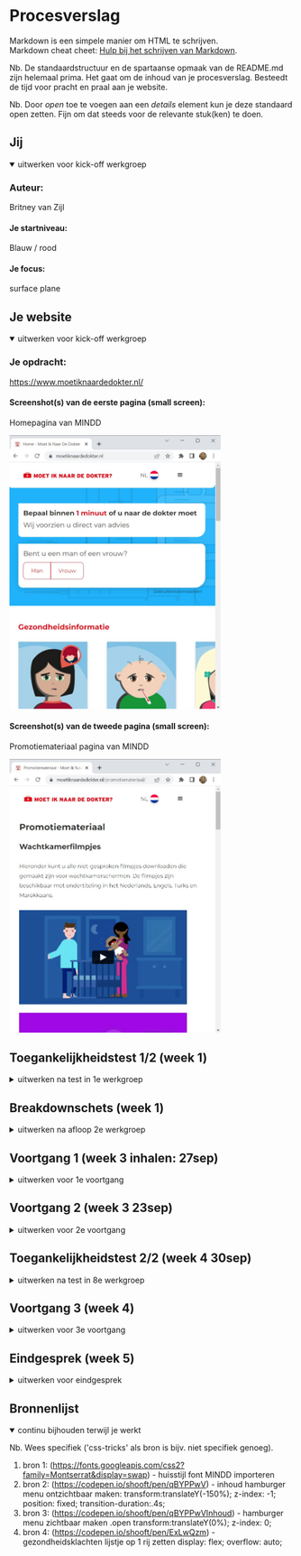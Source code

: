 # Procesverslag
Markdown is een simpele manier om HTML te schrijven.  
Markdown cheat cheet: [Hulp bij het schrijven van Markdown](https://github.com/adam-p/markdown-here/wiki/Markdown-Cheatsheet).

Nb. De standaardstructuur en de spartaanse opmaak van de README.md zijn helemaal prima. Het gaat om de inhoud van je procesverslag. Besteedt de tijd voor pracht en praal aan je website.

Nb. Door *open* toe te voegen aan een *details* element kun je deze standaard open zetten. Fijn om dat steeds voor de relevante stuk(ken) te doen.





## Jij

<details open>
  <summary>uitwerken voor kick-off werkgroep</summary>

  ### Auteur:
  Britney van Zijl

  #### Je startniveau:
  Blauw / rood

  #### Je focus:
  surface plane
 
</details>





## Je website

<details open>
  <summary>uitwerken voor kick-off werkgroep</summary>

  ### Je opdracht:
 https://www.moetiknaardedokter.nl/

  #### Screenshot(s) van de eerste pagina (small screen): 
  Homepagina van MINDD
  
  <img src="readme-images/MINDD-plaatje1.jpg" width="375px" alt="Homescherm van Moet Ik Naar De Dokter">

  #### Screenshot(s) van de tweede pagina (small screen):
  Promotiemateriaal pagina van MINDD
  
  <img src="readme-images/MINDD-plaatje2.jpg" width="375px" alt="Promotiemateriaal pagina van Moet Ik Naar De Dokter">
 
</details>



## Toegankelijkheidstest 1/2 (week 1)

<details>
  <summary>uitwerken na test in 1e werkgroep</summary>

  ### Bevindingen
  Lijst met je bevindingen die in de test naar voren kwamen:

  #### Screenreader
  Hier korte omschrijving (met indien nodig afbeeldingen)
  
- logo heeft een alt tekst. (Uitleg van wat het is)
- talen worden in de engelse reader nog steeds nederlands opgenoemd
- bij de widget is de tekst onduidelijk dat je een vragenlijst gaat invullen
- vraag 2 widget: het invul veld word gelijk opgenoemd en niet de vraag
  Hier een omschrijving van hoe het opgelost kan worden (met indien nodig afbeeldingen)

  
  #### Muis en Toetsenbord 
  Hier korte omschrijving (met indien nodig afbeeldingen)

  Hier een omschrijving van hoe het opgelost kan worden (met indien nodig afbeeldingen)

  
  #### Motoriek (shocks, elastiekjes)
  Hier korte omschrijving (met indien nodig afbeeldingen)
  
- goed toegankelijk
- ondertiteling filmpjes talen zijn beperkt
- buttons zijn groot genoeg om op te klikken

  Hier een omschrijving van hoe het opgelost kan worden (met indien nodig afbeeldingen)

  
  #### Visueel (brillen, contrast, kleurenblind, dark/light). 
  Hier korte omschrijving (met indien nodig afbeeldingen)
  
- Darkmodus: niet aanwezig
- Kleurenblind: de kleuren zijn nog steeds goed te onderscheiden van elkaar
- Contrast: contrast is goed. Buttons zien er alleen niet altijd uit als buttons.
  
  Hier een omschrijving van hoe het opgelost kan worden (met indien nodig afbeeldingen)

</details>



## Breakdownschets (week 1)

<details>
  <summary>uitwerken na afloop 2e werkgroep</summary>

  ### de hele pagina: 
  <img src="readme-images/mindd-breakdown-pagina.png" width="375px" alt="breakdown van de hele pagina">

  ### dynamisch deel (bijv menu): 
  <img src="readme-images/dummy-plaatje.jpg" width="375px" alt="breakdown van een dynamisch deel">

  ### wellicht nog een dynamisch deel (bijv filter): 
  <img src="readme-images/dummy-plaatje.jpg" width="375px" alt="breakdown van nog een dynamisch deel">

</details>





## Voortgang 1 (week 3 inhalen: 27sep)

<details>
  <summary>uitwerken voor 1e voortgang</summary>

  ### Stand van zaken
  hier dit ging goed & dit was lastig (neem ook screenshots op van delen van je website en code)
  - Het lukte nog niet helemaal met mijn hamburger menu. Verder had ik wat vragen over de uitwerking en wat wel mag en wat niet. Ook kreeg ik mijn afbeeldingen niet helemaal netjes


  ### Agenda voor meeting
  samen met je groepje opstellen

  | Britney      | Michelle         | Rosalie    | Tijme        |
  | Toestemming class/id voor het benadrukken van tekst en voor images?            
  | In hoeverre moet de website uitgewerkt worden?  
  | Witruimte weghalen tussen een banner img en marquee             
  | Strepen tussen tekst in de footer?   
  | Dark mode  
  | Background image en transparante header
  | Hulp bij grid uitlijnen


  ### Verslag van meeting
  hier na afloop snel de uitkomsten van de meeting vastleggen

  - Toestemming class/ id: Nee, voor benadrukken van tekst <em>Emphasis element</em> gebruiken.
  - Uitwerking website: het moet lijken op de echte website (mobile first), 2 pagina's uitwerken, niet alle linkjes hoeven te werken.
  - Strepen tussen tekst en footer: https://codepen.io/shooft/pen/oNdppMr
  - Darkmode: (bijv.)
  @media (prefers-color-scheme: dark) {
  .day.dark-scheme {
    background: #333;
    color: white;
  }
  .night.dark-scheme {
    background: black;
    color: #ddd;
  }
}

@media (prefers-color-scheme: light) {
  .day.light-scheme {
    background: white;
    color: #555;
  }
  .night.light-scheme {
    background: #eee;
    color: black;
  }
}
- Background image en transparante header: dezelfde img in header en body zetten (juist uitlijnen), header sticky maken + een lijntje toevoegen als scheiding.
- Hulp bij grid uitlijnen: grootte van het grid aanpassen en padding aanpassen. 
</details>





## Voortgang 2 (week 3 23sep)

<details>
  <summary>uitwerken voor 2e voortgang</summary>

  ### Stand van zaken
  hier dit ging goed & dit was lastig (neem ook screenshots op van delen van je website en code)
  - Het maken van een drop down menu was lastig en ik vind het lastig dat ik geen id's en classes mag gebruiken voor de styling.

  ### Agenda voor meeting
  samen met je groepje opstellen

  | Aaron      | Britney          | Julia    | Quinny      
  | @media
  | Drop down menu
  | Grid maken
  | Element namen bepalen | 


  ### Verslag van meeting
  hier na afloop snel de uitkomsten van de meeting vastleggen

  - punt 1: Drop down menu (klein en groot scherm) + animatie (behandeld)
  https://codepen.io/shooft/pen/gOzGoww
  https://codepen.io/shooft/pen/poVWpQQ
  - punt 2: @media hoe maak je je website responsive (behandeld)
  https://codepen.io/shooft/pen/YzLrEJo
  - punt 3: Grid maken voor je content (behandeld)
  
  - punt 4: Elementen herkennen / h1 verbergen voor zicht, maar wel leesbaar voor screenreader. (behandeld)
  https://alistapart.com/article/now-you-see-me/
  https://www.a11yproject.com/posts/how-to-hide-content/


</details>





## Toegankelijkheidstest 2/2 (week 4 30sep)

<details>
  <summary>uitwerken na test in 8e werkgroep</summary>

  ### Bevindingen
  Lijst met je bevindingen die in de test naar voren kwamen (geef ook aan wat er verbeterd is):

  #### Screenreader
  Hier korte omschrijving (met indien nodig afbeeldingen)
  
- buttons worden niet als buttons aangegeven
- links zijn niet allemaal linkjes
+ Alle kopjes worden aangegeven
  
  
  Hier een omschrijving van hoe het opgelost kan worden (met indien nodig afbeeldingen)


  #### Muis en Toetsenbord 
  Hier korte omschrijving (met indien nodig afbeeldingen)

  tap:
- niet alle linkjes zijn nog linkjes
+ Alle links die in de html linkjes werken met tap

  hover:
- hover nog niet ingesteld
- hover over h1 en p ziet er uit alsof je kunt typen
  
  
  Hier een omschrijving van hoe het opgelost kan worden (met indien nodig afbeeldingen)


  #### Motoriek (shocks, elastiekjes)
  Hier korte omschrijving (met indien nodig afbeeldingen)

  concentratieproblemen:
- De ballon leidt te veel af, maar heeft niet met de website te maken

  Slechte motoriek:
+ scrollen werkt nog steeds
+ buttons zijn klikbaar
+ e-mail invullen werkt nog steeds

visuele beperking:

  vlekken in het oog=
- gebruikersvoorwaarden is niet niet zichtbaar
+ Site is verder nog prima zichtbaar

  tunnelvisie=
+ Site is goed zichtbaar
- Ik kon mijn muis niet vinden
   
  
  Hier een omschrijving van hoe het opgelost kan worden (met indien nodig afbeeldingen)


  #### Visueel (brillen, contrast, kleurenblind, dark/light). 
  Hier korte omschrijving (met indien nodig afbeeldingen)

  slecht ziend / kleuren:
- blurred vision: klachten namen zijn moeilijk leesbaar, gebruikersvoorwaarden is niet goed zichtbaar
+ kleuren zijn nog duidelijk
+ contrast is goed
- dark modus: niet aanwezig
  
  
  Hier een omschrijving van hoe het opgelost kan worden (met indien nodig afbeeldingen)

</details>





## Voortgang 3 (week 4)

<details>
  <summary>uitwerken voor 3e voortgang</summary>

  ### Stand van zaken
  hier dit ging goed & dit was lastig (neem ook screenshots op van delen van je website en code)
- Ik was goed op weg en bijna klaar met mijn 1e pagina. Wel heb ik om mijn header menu te fixen heel mijn code moeten om gooien. Het menu werkt nu. Ik merk dat ik de logica achter de code steeds meer begin te snappen. 

  ### Agenda voor meeting
  samen met je groepje opstellen

  | Aaron      | Britney          | Julia    | Quinny        |
  | Responsiveness - logo verplaatsen in grid
  | Hulp bij aanroepen img en button
  | Hulp bij dropdown menu met sub menu's
  


  ### Verslag van meeting
  hier na afloop snel de uitkomsten van de meeting vastleggen

  - Responsiveness - logo verplaatsen: logo(img) positioneren, achtergrond kleur aanpassen en lijnen toevoegen.
  - Hulp bij aanroepen img en button: direct child (>) gebruiken. Anders wordt de code bij elke img:nth-of-type(aantal) of button:nth-of-type(aantal) toegepast.
  - Hulp bij dropdown menu met sub menu's: javascript aanpassen (er mist een stukje code)


</details>





## Eindgesprek (week 5)

<details>
  <summary>uitwerken voor eindgesprek</summary>

  ### Je uitkomst - karakteristiek screenshots:
  <img src="readme-images/resultaat.png" width="375px" alt="uitomst opdracht 1">


  ### Dit ging goed/Heb ik geleerd: 
  Korte omschrijving met plaatjes
	Ik ben erg trots op mijn code en met name de css, omdat ik hier vorig jaar wat problemen mee heb gehad. Ik snap een stuk beter wat de logica is achter code. (Dit is er niet alijd, maar ik bedoel wanneer dat wel zo is). Voorheen vond ik het verschil tussen parent en child lastig, maar door veel te oefenen snap ik dit nu wel. 
  <img src="readme-images/trots.png" width="375px" alt="top">


  ### Dit was lastig/Is niet gelukt:
  Korte omschrijving met plaatjes
	Ik vond de uitdaging van geen id, class of div gebruiken wel lastig. Het helpt je namelijk ook om je elementen te ordenen door ze relevante namen te geven. Het helpt om ze makkelijker aan te roepen in CSS en JS, maar ook voor je eige overzicht. Het is uiteindelijk alsnog gelukt om elementen aan te roepen (de footer wat minder goed). Ik ben soms iets te perfectionistisch geweest op hoe iets eruit ziet, waardoor ik minder tijd heb kunnen besteden aan het fine-tunen van mijn code. (toegankelijkheid, extra toevoegingen ect.)

Waarschijnlijk heb ik in mijn code iets te vaak het gedrag gemanipuleerd in de CSS waardoor de tekst in de footer niet wilt doen wat ik vraag. Dit vind ik wel jammer, want de rest van de website vind ik echt super goed gelukt.
 <img src="readme-images/verbeterpunt1.png" width="375px" alt="bummer">	
	
In verband met tijd is het me ook niet meer gelukt om buttons toe te voegen aan de video's om ze af te laten spelen en stoppen in JS. Ik had dit graag nog toe willen voegen. 
 <img src="readme-images/verbeterpunt2.png" width="375px" alt="bummer">
</details>





## Bronnenlijst

<details open>
  <summary>continu bijhouden terwijl je werkt</summary>

  Nb. Wees specifiek ('css-tricks' als bron is bijv. niet specifiek genoeg).

  1. bron 1: (https://fonts.googleapis.com/css2?family=Montserrat&display=swap) - huisstijl font MINDD importeren
  2. bron 2: (https://codepen.io/shooft/pen/qBYPPwV) - inhoud hamburger menu ontzichtbaar maken:
	transform:translateY(-150%);
	z-index: -1;
	position: fixed;
	transition-duration:.4s;
  3. bron 3: (https://codepen.io/shooft/pen/qBYPPwVInhoud) - hamburger menu zichtbaar maken
	.open
  transform:translateY(0%);
	z-index: 0;
  4. bron 4: (https://codepen.io/shooft/pen/ExLwQzm) - gezondheidsklachten lijstje op 1 rij zetten
  display: flex;
	overflow: auto;
  
  
</details>
